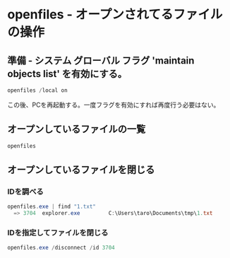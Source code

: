 ﻿# openfiles - オープンされてるファイルの操作

## 準備 - システム グローバル フラグ 'maintain objects list' を有効にする。

```powershell
openfiles /local on
```

この後、PCを再起動する。一度フラグを有効にすれば再度行う必要はない。

## オープンしているファイルの一覧

```powershell
openfiles 
```

## オープンしているファイルを閉じる
### IDを調べる

```powershell
openfiles.exe | find "1.txt"
  => 3704  explorer.exe         C:\Users\taro\Documents\tmp\1.txt
```

### IDを指定してファイルを閉じる

```powershell
openfiles.exe /disconnect /id 3704
```
